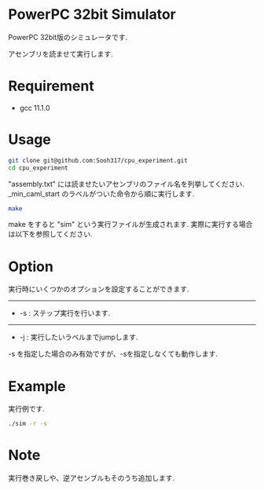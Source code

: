 
# PowerPC 32bit Simulator
 
PowerPC 32bit版のシミュレータです.

アセンブリを読ませて実行します.
 
 
# Requirement
 
* gcc 11.1.0
 
 
# Usage
  
```bash
git clone git@github.com:Sooh317/cpu_experiment.git
cd cpu_experiment
```
"assembly.txt" には読ませたいアセンブリのファイル名を列挙してください.
_min_caml_start のラベルがついた命令から順に実行します.

```bash
make
```
make をすると "sim" という実行ファイルが生成されます.
実際に実行する場合は以下を参照してください.


# Option

実行時にいくつかのオプションを設定することができます.
****
 * -s : ステップ実行を行います.

****

 * -j : 実行したいラベルまでjumpします.

-s を指定した場合のみ有効ですが、-sを指定しなくても動作します.

# Example

実行例です.

```bash
./sim -r -s
```

# Note
 
実行巻き戻しや、逆アセンブルもそのうち追加します.
